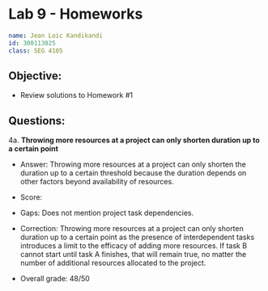 # Lab 9 - Homeworks
```yml
name: Jean Loic Kandikandi
id: 300113025
class: SEG 4105
```
## Objective:
- Review solutions to Homework #1

## Questions:

4a. **Throwing more resources at a project can only shorten duration up to a certain point**
   - Answer: Throwing more resources at a project can only shorten the duration up to a certain threshold because the duration depends on other factors beyond availability of resources.
   - Score: 
   - Gaps: Does not mention project task dependencies.
   - Correction: Throwing more resources at a project can only shorten duration up to a certain point as the presence of interdependent tasks introduces a limit to the efficacy of adding more resources. If task B cannot start until task A finishes, that will remain true, no matter the number of additional resources allocated to the project.

   - Overall grade: 48/50
